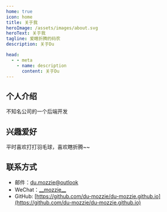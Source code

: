 ```yaml
---
home: true
icon: home
title: 关于我
heroImage: /assets/images/about.svg
heroText: 关于我
tagline: 爱瞎折腾的码农
description: 关于Du

head:
  - - meta
    - name: description
      content: 关于Du
---
```


## 个人介绍
不知名公司的一个后端开发


## 兴趣爱好

<!-- prettier-ignore -->
平时喜欢打打羽毛球，喜欢瞎折腾~~

## 联系方式

- 邮件：[du.mozzie@outlook](mailto:du.mozzie@outlook)
- WeChat：[\_\_mozzie\_\_](https://raw.githubusercontent.com/du-mozzie/PicGo/master/images/wechat.jpg)
- GitHub: [https://github.com/du-mozzie/du-mozzie.github.io](https://github.com/du-mozzie/du-mozzie.github.io)